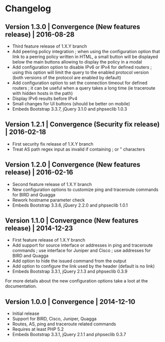 # Changelog

## Version 1.3.0 | Convergence (New features release) | 2016-08-28

  * Third feature release of 1.X.Y branch
  * Add peering policy integration ; when using the configuration option that
    link to a peering policy written in HTML, a small button will be displayed
    below the main buttons allowing to display the policy in a modal
  * Add configuration option to disable IPv6 or IPv4 for defined routers ;
    using this option will limit the query to the enabled protocol version
    (both versions of the protocol are enabled by default)
  * Add configuration option to set the connection timeout for defined
    routers ; it can be useful when a query takes a long time (ie traceroute
    with hidden hosts in the path)
  * Display IPv6 results before IPv4
  * Small changes for UI buttons (should be better on mobile)
  * Embeds Bootstrap 3.3.7, jQuery 3.1.0 and phpseclib 1.0.3

## Version 1.2.1 | Convergence (Security fix release) | 2016-02-18

  * First security fix release of 1.X.Y branch
  * Treat AS path regex input as invalid if containing ; or " characters

## Version 1.2.0 | Convergence (New features release) | 2016-02-16

  * Second feature release of 1.X.Y branch
  * New configuration options to customize ping and traceroute commands for
    BIRD and Quagga
  * Rework hostname parameter check
  * Embeds Bootstrap 3.3.6, jQuery 2.2.0 and phpseclib 1.0.1

## Version 1.1.0 | Convergence (New features release) | 2014-12-23

  * First feature release of 1.X.Y branch
  * Add support for source interface or addresses in ping and traceroute
    commands ; use interface for Juniper and Cisco ; use addresses for BIRD
    and Quagga
  * Add option to hide the issued command from the output
  * Add option to configure the link used by the header (default is no link)
  * Embeds Bootstrap 3.3.1, jQuery 2.1.3 and phpseclib 0.3.9

For more details about the new configuration options take a loot at the
documentation.

## Version 1.0.0 | Convergence | 2014-12-10

  * Initial release
  * Support for BIRD, Cisco, Juniper, Quagga
  * Routes, AS, ping and traceroute related commands
  * Requires at least PHP 5.2
  * Embeds Bootstrap 3.3.1, jQuery 2.1.1 and phpseclib 0.3.7


